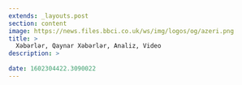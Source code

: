 ```yaml
--- 
extends: _layouts.post 
section: content 
image: https://news.files.bbci.co.uk/ws/img/logos/og/azeri.png 
title: > 
  Xəbərlər, Qaynar Xəbərlər, Analiz, Video 
description: > 
   
date: 1602304422.3090022 
--- 
```

